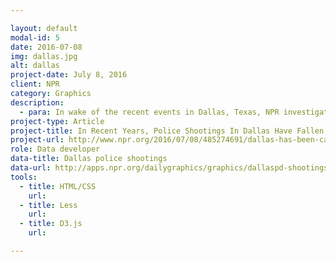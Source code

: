 ```yaml
---

layout: default
modal-id: 5
date: 2016-07-08
img: dallas.jpg
alt: dallas
project-date: July 8, 2016
client: NPR
category: Graphics
description:
  - para: In wake of the recent events in Dallas, Texas, NPR investigated the change in Dallas PD tactics in handling confrontation and excessive force. As shown in the graphic, Dallas police shootings have declined over the past years. Ted Robbins reports for NPR on the police in Dallas.
project-type: Article
project-title: In Recent Years, Police Shootings In Dallas Have Fallen
project-url: http://www.npr.org/2016/07/08/485274691/dallas-has-been-called-a-leader-in-police-training-transparency
role: Data developer
data-title: Dallas police shootings
data-url: http://apps.npr.org/dailygraphics/graphics/dallaspd-shootings-20160708/data/dataset.csv
tools:
  - title: HTML/CSS
    url:
  - title: Less
    url:
  - title: D3.js
    url:

---
```

